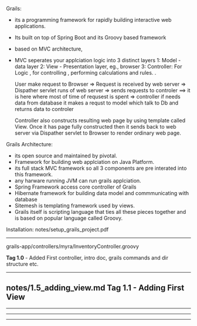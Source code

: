 
Grails: 

- its a programming framework for rapidly building interactive web applications. 
- Its built on top of Spring Boot  and its Groovy based framework 
- based on MVC architecture,
- MVC seperates your applciation logic into 3 distinct layers
  1: Model - data layer 
  2: View - Presentation layer, eg., browser
  3: Controller: For Logic , for controlling , performing calculations and rules. . 
  
  User make request to Browser => Request is received by web server =>  Dispather servlet runs of web server => sends requests to controler ==> it is here where most of time of requsest is spent =>  controller if needs data from database it makes a requst to model which talk to Db and returns data to controler
  
  Controller also constructs resulting web page by using template called View. Once it has page fully constructed then it sends back to web server via Dispather servlet to Browser to render ordinary web page. 
  
  
Grails Architecture: 
- its open source and maintained by pivotal. 
- Framework for building web applciation on Java Platform. 
- its full stack MVC framework so all 3 components are pre interated into this framework. 
- any harware running JVM can run grails applciation. 
- Spring Framework access core controller of Grails
- Hibernate framework for building data model and commmunicating with database 
- Sitemesh is templating framework used by views.
- Grails itself is scripting language that ties all these pieces together and is based on popular language called Groovy.

 
Installation: 
notes/setup_grails_project.pdf

----------------------------------------------------------------------------------------------------------------
grails-app/controllers/myra/InventoryController.groovy

**Tag 1.0** - Added First controller, intro doc, grails commands and dir structure etc. 

----------------------------------------------------------------------------------------------------------------
notes/1.5_adding_view.md
**Tag 1.1** - Adding First View
----------------------------------------------------------------------------------------------------------------

----------------------------------------------------------------------------------------------------------------

---------------------------------------------------------------------------------------------------------------- 
  
---------------------------------------------------------------------------------------------------------------- 
  
  
  


